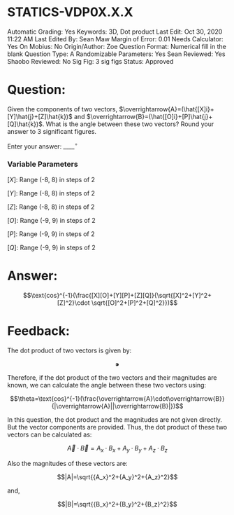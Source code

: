 # STATICS-VDP0X.X.X

Automatic Grading: Yes
Keywords: 3D, Dot product
Last Edit: Oct 30, 2020 11:22 AM
Last Edited By: Sean Maw
Margin of Error: 0.01
Needs Calculator: Yes
On Mobius: No
Origin/Author: Zoe
Question Format: Numerical fill in the blank
Question Type: A
Randomizable Parameters: Yes
Sean Reviewed: Yes
Shaobo Reviewed: No
Sig Fig: 3 sig figs
Status: Approved

# Question:

Given the components of two vectors, $\overrightarrow{A}=(\hat{[X]i}+[Y]\hat{j}+[Z]\hat{k})$ and $\overrightarrow{B}=(\hat{[O]i}+[P]\hat{j}+[Q]\hat{k})$. What is the angle between these two vectors? Round your answer to 3 significant figures.

Enter your answer: ____$^\circ$

### Variable Parameters

$[X]:$ Range (-8, 8) in steps of 2

$[Y]:$ Range (-8, 8) in steps of 2

$[Z]:$ Range (-8, 8) in steps of 2

$[O]:$ Range (-9, 9) in steps of 2

$[P]:$ Range (-9, 9) in steps of 2

$[Q]:$ Range (-9, 9) in steps of 2

# Answer:

$$\text{cos}^{-1}(\frac{[X][O]+[Y][P]+[Z][Q]}{\sqrt{[X]^2+[Y]^2+[Z]^2}\cdot \sqrt{[O]^2+[P]^2+[Q]^2}})$$

# Feedback:

The dot product of two vectors is given by:

$$⁍$$

Therefore, if the dot product of the two vectors and their magnitudes are known, we can calculate the angle between these two vectors using:

$$\theta=\text{cos}^{-1}(\frac{\overrightarrow{A}\cdot\overrightarrow{B}}{|\overrightarrow{A}||\overrightarrow{B}|})$$

In this question, the dot product and the magnitudes are not given directly. But the vector components are provided. Thus, the dot product of these two vectors can be calculated as:

$$\overrightarrow{A}\cdot\overrightarrow{B}=A_x\cdot B_x+A_y \cdot B_y+A_z\cdot B_z$$

Also the magnitudes of these vectors are:

$$|A|=\sqrt{{A_x}^2+{A_y}^2+{A_z}^2}$$

and,

$$|B|=\sqrt{{B_x}^2+{B_y}^2+{B_z}^2}$$